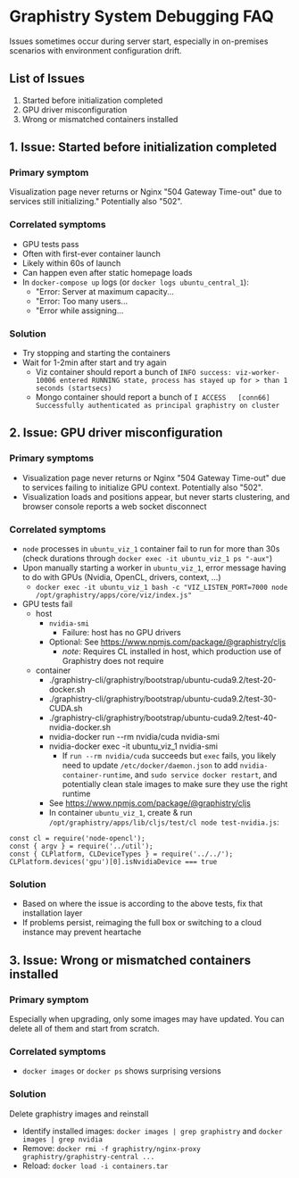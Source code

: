 # Graphistry System Debugging FAQ

Issues sometimes occur during server start, especially in on-premises scenarios with environment configuration drift.

## List of Issues

1. Started before initialization completed
2. GPU driver misconfiguration
3. Wrong or mismatched containers installed


## 1. Issue: Started before initialization completed

### Primary symptom
Visualization page never returns or Nginx "504 Gateway Time-out" due to services still initializing." Potentially  also "502".

### Correlated symptoms
* GPU tests pass  
* Often with first-ever container launch
* Likely within 60s of launch
* Can happen even after static homepage loads
* In `docker-compose up` logs (or `docker logs ubuntu_central_1`):
  * "Error: Server at maximum capacity...
  * "Error: Too many users...
  * "Error while assigning...


### Solution
* Try stopping and starting the containers
* Wait for 1-2min after start and try again
  * Viz container should report a bunch of `INFO success: viz-worker-10006 entered RUNNING state, process has stayed up for > than 1 seconds (startsecs)`
  * Mongo container should report a bunch of `I ACCESS   [conn66] Successfully authenticated as principal graphistry on cluster`


## 2. Issue: GPU driver misconfiguration

### Primary symptoms

* Visualization page never returns or Nginx "504 Gateway Time-out" due to services failing to initialize GPU context. Potentially also "502".
* Visualization loads and positions appear, but never starts clustering, and browser console reports a web socket disconnect

### Correlated symptoms
* `node` processes in `ubuntu_viz_1` container fail to run for more than 30s (check durations through `docker exec -it ubuntu_viz_1 ps "-aux"`)
* Upon manually starting a worker in `ubuntu_viz_1`, error message having to do with GPUs (Nvidia, OpenCL, drivers, context, ...)
  * `docker exec -it ubuntu_viz_1 bash -c "VIZ_LISTEN_PORT=7000 node /opt/graphistry/apps/core/viz/index.js"`
* GPU tests fail
  * host
    * `nvidia-smi`
      * Failure: host has no GPU drivers
    * Optional: See https://www.npmjs.com/package/@graphistry/cljs    
      * _note_: Requires CL installed in host, which production use of Graphistry does not require
  * container
    * ./graphistry-cli/graphistry/bootstrap/ubuntu-cuda9.2/test-20-docker.sh 
    * ./graphistry-cli/graphistry/bootstrap/ubuntu-cuda9.2/test-30-CUDA.sh 
    * ./graphistry-cli/graphistry/bootstrap/ubuntu-cuda9.2/test-40-nvidia-docker.sh
    * nvidia-docker run --rm nvidia/cuda nvidia-smi
    * nvidia-docker exec -it ubuntu_viz_1 nvidia-smi
      * If `run --rm nvidia/cuda` succeeds but `exec` fails, you likely need to update `/etc/docker/daemon.json` to add `nvidia-container-runtime`, and `sudo service docker restart`, and potentially clean stale images to make sure they use the right runtime
    * See https://www.npmjs.com/package/@graphistry/cljs
    * In container `ubuntu_viz_1`, create & run `/opt/graphistry/apps/lib/cljs/test/cl node test-nvidia.js`:
```
const cl = require('node-opencl');
const { argv } = require('../util');
const { CLPlatform, CLDeviceTypes } = require('../../');
CLPlatform.devices('gpu')[0].isNvidiaDevice === true
```

### Solution
* Based on where the issue is according to the above tests, fix that installation layer
* If problems persist, reimaging the full box or switching to a cloud instance may prevent heartache

## 3. Issue: Wrong or mismatched containers installed

### Primary symptom
Especially when upgrading, only some images may have updated. You can delete all of them and start from scratch.

### Correlated symptoms
* `docker images` or `docker ps` shows surprising versions

### Solution

Delete graphistry images and reinstall
* Identify installed images: `docker images | grep graphistry` and `docker images | grep nvidia`
* Remove: `docker rmi -f graphistry/nginx-proxy graphistry/graphistry-central ...`
* Reload: `docker load -i containers.tar`





